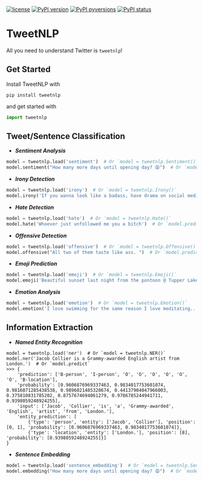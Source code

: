 [![license](https://img.shields.io/badge/License-MIT-brightgreen.svg)](https://github.com/asahi417/tweetnlp/blob/master/LICENSE)
[![PyPI version](https://badge.fury.io/py/tweetnlp.svg)](https://badge.fury.io/py/tweetnlp)
[![PyPI pyversions](https://img.shields.io/pypi/pyversions/tweetnlp.svg)](https://pypi.python.org/pypi/tweetnlp/)
[![PyPI status](https://img.shields.io/pypi/status/tweetnlp.svg)](https://pypi.python.org/pypi/tweetnlp/)

# TweetNLP
All you need to understand Twitter is `tweetnlp`!

## Get Started

Install TweetNLP with 
```shell
pip install tweetnlp
```

and get started with 

```python
import tweetnlp
```


## Tweet/Sentence Classification

- ***Sentiment Analysis***

```python
model = tweetnlp.load('sentiment')  # Or `model = tweetnlp.Sentiment()` 
model.sentiment("How many more days until opening day? 😩")  # Or `model.predict`
```

- ***Irony Detection***

```python
model = tweetnlp.load('irony')  # Or `model = tweetnlp.Irony()` 
model.irony('If you wanna look like a badass, have drama on social media')  # Or `model.predict`
```

- ***Hate Detection***

```python
model = tweetnlp.load('hate')  # Or `model = tweetnlp.Hate()` 
model.hate('Whoever just unfollowed me you a bitch')  # Or `model.predict`
```

- ***Offensive Detection***

```python
model = tweetnlp.load('offensive')  # Or `model = tweetnlp.Offensive()` 
model.offensive("All two of them taste like ass. ")  # Or `model.predict`
```

- ***Emoji Prediction***

```python
model = tweetnlp.load('emoji')  # Or `model = tweetnlp.Emoji()` 
model.emoji('Beautiful sunset last night from the pontoon @ Tupper Lake, New York')  # Or `model.predict`
```

- ***Emotion Analysis***

```python
model = tweetnlp.load('emotion')  # Or `model = tweetnlp.Emotion()` 
model.emotion('I love swimming for the same reason I love meditating...the feeling of weightlessness.')  # Or `model.predict`
```

## Information Extraction

- ***Named Entity Recognition***

```python3
model = tweetnlp.load('ner')  # Or `model = tweetnlp.NER()` 
model.ner('Jacob Collier is a Grammy-awarded English artist from London.')  # Or `model.predict`
>>> {
    'prediction': ['B-person', 'I-person', 'O', 'O', 'O', 'O', 'O', 'O', 'B-location'],
    'probability': [0.9606876969337463, 0.9834017753601074, 0.9816871285438538, 0.9896021485328674, 0.44137904047966003, 0.375810831785202, 0.8757674694061279, 0.9786785244941711, 0.9398059248924255],
    'input': ['Jacob', 'Collier', 'is', 'a', 'Grammy-awarded', 'English', 'artist', 'from', 'London.'],
    'entity_prediction': [
        {'type': 'person', 'entity': ['Jacob', 'Collier'], 'position': [0, 1], 'probability': [0.9606876969337463, 0.9834017753601074]},
        {'type': 'location', 'entity': ['London.'], 'position': [8], 'probability': [0.9398059248924255]}]
}
```

- ***Sentence Embedding***

```python
model = tweetnlp.load('sentence_embedding')  # Or `model = tweetnlp.SentenceEmbedding()` 
model.embedding("How many more days until opening day? 😩")  # Or `model.predict`
```

